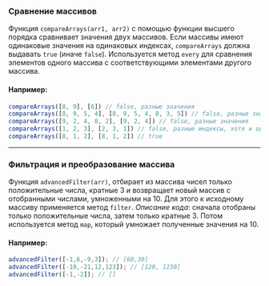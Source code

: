 ### Сравнение массивов

Функция `compareArrays(arr1, arr2)` с помощью функции высшего порядка сравнивает значения двух массивов.
Если массивы имеют одинаковые значения на одинаковых индексах, `compareArrays` должна выдавать `true` (иначе `false`). Используется метод `every` для сравнения элементов одного массива с соответствующими элементами другого массива.

#### Например:

```javascript
compareArrays([8, 9], [6]) // false, разные значения
compareArrays([8, 9, 5, 4], [8, 9, 5, 4, 8, 3, 5]) // false, разные значения
compareArrays([9, 2, 4, 8, 2], [9, 2, 4]) // false, разные значения
compareArrays([1, 2, 3], [2, 3, 1]) // false, разные индексы, хотя и одинаковые значения
compareArrays([8, 1, 2], [8, 1, 2]) // true
```

___

### Фильтрация и преобразование массива

Функция `advancedFilter(arr)`, отбирает из массива чисел только положительные числа, кратные 3 и возвращает новый массив с отобранными числами, умноженными на 10. Для этого к исходному массиву применяется метод `filter`.
_Описание кода_: сначала отобраны только положительные числа, затем только кратные 3. Потом используется метод `map`, который умножает полученные значения на 10.

#### Например:

```javascript
advancedFilter([-1,6,-9,3]); // [60,30]
advancedFilter([-10,-21,12,123]); // [120, 1230]
advancedFilter([-1,-2]); // []
```
